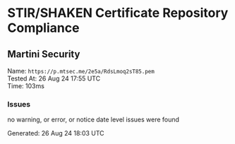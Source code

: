 # STIR/SHAKEN Certificate Repository Compliance

## Martini Security

Name: `https://p.mtsec.me/2e5a/RdsLmoq2sT85.pem`\
Tested At: 26 Aug 24 17:55 UTC\
Time: 103ms

### Issues

no warning, or error, or notice date level issues were found

Generated: 26 Aug 24 18:03 UTC